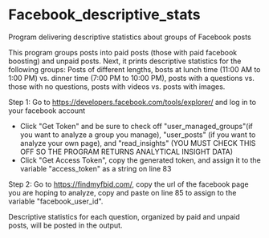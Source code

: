# Facebook_descriptive_stats
Program delivering descriptive statistics about groups of Facebook posts

This program groups posts into paid posts (those with paid facebook boosting) and unpaid posts. Next, it prints descriptive statistics for the following groups: Posts of different lengths, bosts at lunch time (11:00 AM to 1:00 PM) vs. dinner time (7:00 PM to 10:00 PM), posts with a questions vs. those with no questions, posts with videos vs. posts with images. 

Step 1: Go to https://developers.facebook.com/tools/explorer/ and log in to your facebook account
- Click "Get Token" and be sure to check off "user_managed_groups"(if you want to analyze a group you manage), "user_posts" (if you want to analyze your own page), and "read_insights" (YOU MUST CHECK THIS OFF SO THE PROGRAM RETURNS ANALYTICAL INSIGHT DATA)
- Click "Get Access Token", copy the generated token, and assign it to the variable "access_token" as a string on line 83

Step 2: Go to https://findmyfbid.com/, copy the url of the facebook page you are hoping to analyze, copy and paste on line 85 to assign to the variable "facebook_user_id".

Descriptive statistics for each question, organized by paid and unpaid posts, will be posted in the output. 
